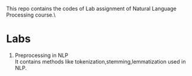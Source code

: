 This repo contains the codes of Lab assignment of Natural Language Processing course.\

# Labs

1. Preprocessing in NLP\
It contains methods like tokenization,stemming,lemmatization used in NLP.

